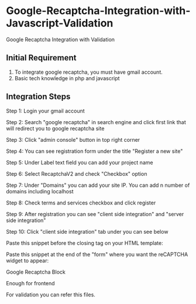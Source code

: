 # Google-Recaptcha-Integration-with-Javascript-Validation
Google Recaptcha Integration with Validation

Initial Requirement
-------------------

1. To integrate google recaptcha, you must have gmail account.
2. Basic tech knowledge in php and javascript


Integration Steps
-----------------

Step 1: Login your gmail account

Step 2: Search "google recaptcha" in search engine and click first link that will redirect you to google recaptcha site

Step 3: Click "admin console" button in top right corner

Step 4: You can see registration form under the title "Register a new site"

Step 5: Under Label text field you can add your project name

Step 6: Select RecaptchaV2 and check "Checkbox" option

Step 7: Under "Domains" you can add your site IP. You can add n number of domains including localhost

Step 8: Check terms and services checkbox and click register

Step 9: After registration you can see "client side integration" and "server side integration"

Step 10: Click "client side integration" tab under you can see below

Paste this snippet before the closing </head> tag on your HTML template:

<script src='https://www.google.com/recaptcha/api.js'></script>

Paste this snippet at the end of the "form" where you want the reCAPTCHA widget to appear:
  
Google Recaptcha Block

Enough for frontend

For validation you can refer this files.
